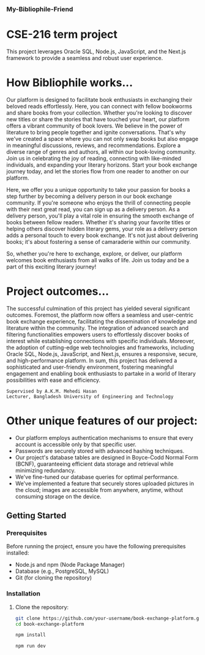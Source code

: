 ### My-Bibliophile-Friend

# CSE-216 term project

This project leverages Oracle SQL, Node.js, JavaScript, and the Next.js framework to provide a seamless and robust user experience.

# How Bibliophile works...
Our platform is designed to facilitate book enthusiasts in exchanging their beloved reads effortlessly. Here, you can connect with fellow bookworms and share books from your collection. Whether you're looking to discover new titles or share the stories that have touched your heart, our platform offers a vibrant community of book lovers. We believe in the power of literature to bring people together and ignite conversations. That's why we've created a space where you can not only swap books but also engage in meaningful discussions, reviews, and recommendations. Explore a diverse range of genres and authors, all within our book-loving community. Join us in celebrating the joy of reading, connecting with like-minded individuals, and expanding your literary horizons. Start your book exchange journey today, and let the stories flow from one reader to another on our platform.

Here, we offer you a unique opportunity to take your passion for books a step further by becoming a delivery person in our book exchange community. If you're someone who enjoys the thrill of connecting people with their next great read, you can sign up as a delivery person. As a delivery person, you'll play a vital role in ensuring the smooth exchange of books between fellow readers. Whether it's sharing your favorite titles or helping others discover hidden literary gems, your role as a delivery person adds a personal touch to every book exchange. It's not just about delivering books; it's about fostering a sense of camaraderie within our community.

So, whether you're here to exchange, explore, or deliver, our platform welcomes book enthusiasts from all walks of life. Join us today and be a part of this exciting literary journey!

# Project outcomes...
The successful culmination of this project has yielded several significant outcomes. Foremost, the platform now offers a seamless and user-centric book exchange experience, facilitating the dissemination of knowledge and literature within the community. The integration of advanced search and filtering functionalities empowers users to effortlessly discover books of interest while establishing connections with specific individuals. Moreover, the adoption of cutting-edge web technologies and frameworks, including Oracle SQL, Node.js, JavaScript, and Next.js, ensures a responsive, secure, and high-performance platform. In sum, this project has delivered a sophisticated and user-friendly environment, fostering meaningful engagement and enabling book enthusiasts to partake in a world of literary possibilities with ease and efficiency.

```
Supervised by A.K.M. Mehedi Hasan
Lecturer, Bangladesh University of Engineering and Technology
```

# Other unique features of our project:
- Our platform employs authentication mechanisms to ensure that every account is accessible only by that specific user.
- Passwords are securely stored with advanced hashing techniques.
- Our project's database tables are designed in Boyce-Codd Normal Form (BCNF), guaranteeing efficient data storage and retrieval while minimizing redundancy.
- We've fine-tuned our database queries for optimal performance. 
- We've implemented a feature that securely stores uploaded pictures in the cloud; images are accessible from anywhere, anytime, without consuming storage on the device.

## Getting Started

### Prerequisites

Before running the project, ensure you have the following prerequisites installed:

- Node.js and npm (Node Package Manager)
- Database (e.g., PostgreSQL, MySQL)
- Git (for cloning the repository)

### Installation

1. Clone the repository:

   ```bash
   git clone https://github.com/your-username/book-exchange-platform.git
   cd book-exchange-platform

   npm install

   npm run dev
   ```

